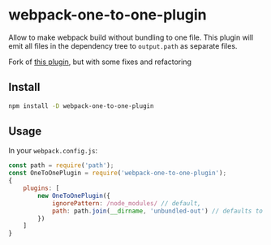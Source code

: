 # webpack-one-to-one-plugin
Allow to make webpack build without bundling to one file. This plugin will emit all files in the dependency tree to `output.path` as separate files.

Fork of [this plugin](https://github.com/DrewML/webpack-emit-all-plugin), but with some fixes and refactoring

## Install
```sh
npm install -D webpack-one-to-one-plugin
```

## Usage
In your `webpack.config.js`:
```js
const path = require('path');
const OneToOnePlugin = require('webpack-one-to-one-plugin');
{
    plugins: [
        new OneToOnePlugin({
            ignorePattern: /node_modules/ // default,
            path: path.join(__dirname, 'unbundled-out') // defaults to `output.path`
        })
    ]
}
```
